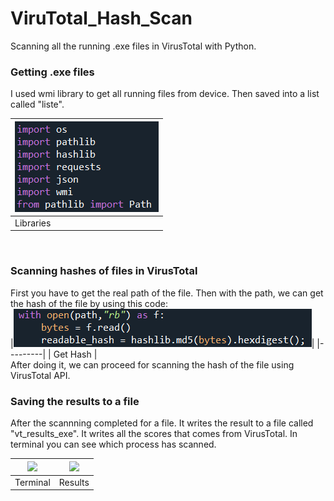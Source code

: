 # ViruTotal_Hash_Scan
Scanning all the running .exe files in VirusTotal with Python.

### Getting .exe files
I used wmi library to get all running files from device. Then saved into a list called "liste".
<br>


|<img src="Images/library.png">|
|---------|
| Libraries |

<br>

### Scanning hashes of files in VirusTotal
First you have to get the real path of the file. Then with the path, we can get the hash of the file by using this code:
<br>
|<img src="Images/hash.png">|
|---------|
| Get Hash |
<br>
After doing it, we can proceed for scanning the hash of the file using VirusTotal API.

### Saving the results to a file
After the scannning completed for a file. It writes the result to a file called "vt_results_exe". It writes all the scores that comes from VirusTotal. In terminal you can see which process has scanned.

|<img src="Image/terminal.png">|<img src="Image/results.png">|
|---------|---------|
| Terminal | Results |
